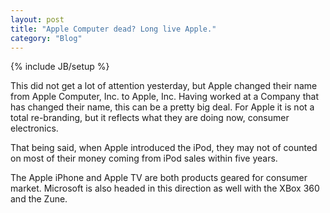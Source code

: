 ```yaml
---
layout: post
title: "Apple Computer dead? Long live Apple."
category: "Blog"
---
```

{% include JB/setup %}

This did not get a lot of attention yesterday, but Apple changed their name from Apple Computer, Inc. to Apple, Inc. Having worked at a Company that has changed their name, this can be a pretty big deal. For Apple it is not a total re-branding, but it reflects what they are doing now, consumer electronics.

That being said, when Apple introduced the iPod, they may not of counted on most of their money coming from iPod sales within five years.

The Apple iPhone and Apple TV are both products geared for consumer market. Microsoft is also headed in this direction as well with the XBox 360 and the Zune.